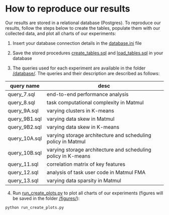 # How to reproduce our results

Our results are stored in a relational database (Postgres). To reproduce our results, follow the steps below to create the tables, populate them with our collected data, and plot all charts of our experiments:

1. Insert your database connection details in the [database.ini](https://github.com/mnlcarv/Performance-Analysis-of-Distributed-GPU-Accelerated-Task-Based-Workflows/blob/main/reproducibility/db_config/database.ini) file

2. Save the stored procedures [create_tables.sql](https://github.com/mnlcarv/Performance-Analysis-of-Distributed-GPU-Accelerated-Task-Based-Workflows/blob/main/reproducibility/database/create_tables.sql) and [load_tables.sql](https://github.com/mnlcarv/Performance-Analysis-of-Distributed-GPU-Accelerated-Task-Based-Workflows/blob/main/reproducibility/database/load_tables.sql) in your database

3. The queries used for each experiment are available in the folder  [/database/](https://github.com/mnlcarv/Performance-Analysis-of-Distributed-GPU-Accelerated-Task-Based-Workflows/blob/main/reproducibility/database/). The queries and their description are described as follows:

| query name | desc |
| --- | --- |
| query_7.sql  | end-to-end performance analysis |
| query_8.sql  | task computational complexity in Matmul |
| query_9A.sql  | varying clusters in K-means |
| query_9B1.sql  | varying data skew in Matmul |
| query_9B2.sql  | varying data skew in K-means |
| query_10A.sql  | varying storage architecture and scheduling policy in Matmul |
| query_10B.sql  | varying storage architecture and scheduling policy in K-means |
| query_11.sql  | correlation matrix of key features |
| query_12.sql  | analysis of task user code in Matmul FMA |
| query_13.sql  | varying data sparsity in Matmul |

4. Run [run_create_plots.py](https://github.com/mnlcarv/Performance-Analysis-of-Distributed-GPU-Accelerated-Task-Based-Workflows/blob/main/reproducibility/run_create_plots.py) to plot all charts of our experiments (figures will be saved in the folder [/figures/](https://github.com/mnlcarv/Performance-Analysis-of-Distributed-GPU-Accelerated-Task-Based-Workflows/blob/main/reproducibility/figures/)): 
```
python run_create_plots.py
```